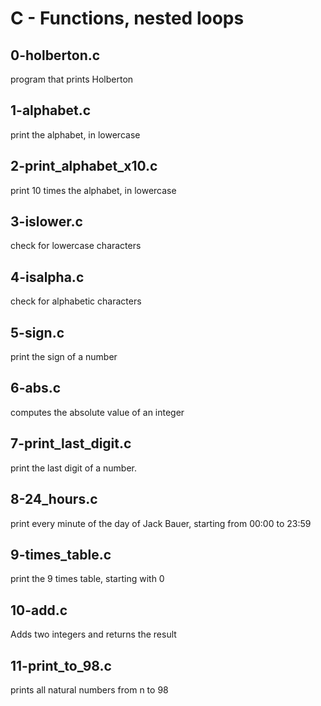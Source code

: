# C - Functions, nested loops
## 0-holberton.c
program that prints Holberton
## 1-alphabet.c
print the alphabet, in lowercase
## 2-print_alphabet_x10.c
print 10 times the alphabet, in lowercase
## 3-islower.c
check for lowercase characters
## 4-isalpha.c
check for alphabetic characters
## 5-sign.c
print the sign of a number
## 6-abs.c
computes the absolute value of an integer
## 7-print_last_digit.c
print the last digit of a number.
## 8-24_hours.c
print every minute of the day of Jack Bauer, starting from 00:00 to 23:59
## 9-times_table.c
print the 9 times table, starting with 0
## 10-add.c
Adds two integers and returns the result
## 11-print_to_98.c
prints all natural numbers from n to 98
